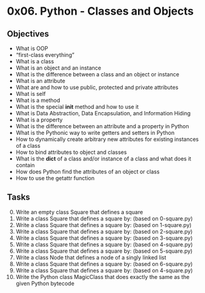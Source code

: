 # 0x06. Python - Classes and Objects

## Objectives
* What is OOP
* “first-class everything”
* What is a class
* What is an object and an instance
* What is the difference between a class and an object or instance
* What is an attribute
* What are and how to use public, protected and private attributes
* What is self
* What is a method
* What is the special __init__ method and how to use it
* What is Data Abstraction, Data Encapsulation, and Information Hiding
* What is a property
* What is the difference between an attribute and a property in Python
* What is the Pythonic way to write getters and setters in Python
* How to dynamically create arbitrary new attributes for existing instances of a class
* How to bind attributes to object and classes
* What is the __dict__ of a class and/or instance of a class and what does it contain
* How does Python find the attributes of an object or class
* How to use the getattr function

## Tasks
0. Write an empty class Square that defines a square
1. Write a class Square that defines a square by: (based on 0-square.py)
2. Write a class Square that defines a square by: (based on 1-square.py)
3. Write a class Square that defines a square by: (based on 2-square.py)
4. Write a class Square that defines a square by: (based on 3-square.py)
5. Write a class Square that defines a square by: (based on 4-square.py)
6. Write a class Square that defines a square by: (based on 5-square.py)
7. Write a class Node that defines a node of a singly linked list
8. Write a class Square that defines a square by: (based on 6-square.py)
9. Write a class Square that defines a square by: (based on 4-square.py)
10. Write the Python class MagicClass that does exactly the same as the given Python bytecode
